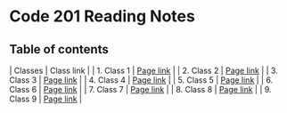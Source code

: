 # Code 201 Reading Notes

## Table of contents

| Classes | Class link |
| 1. Class 1 | [Page link](class-01.md) |
| 2. Class 2 | [Page link](class-02.md) |
| 3. Class 3 | [Page link](class-03.md) |
| 4. Class 4 | [Page link](class-04.md) |
| 5. Class 5 | [Page link](class-05.md) |
| 6. Class 6 | [Page link](class-06.md) |
| 7. Class 7 | [Page link](class-07.md) |
| 8. Class 8 | [Page link](class-08.md) |
| 9. Class 9 | [Page link](class-09.md) |
